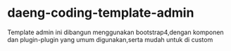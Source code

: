 # daeng-coding-template-admin
Template admin ini dibangun menggunakan bootstrap4,dengan komponen dan plugin-plugin yang umum digunakan,serta mudah untuk di custom
